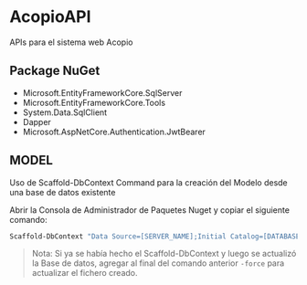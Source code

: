# AcopioAPI

APIs para el sistema web Acopio

## Package NuGet

- Microsoft.EntityFrameworkCore.SqlServer
- Microsoft.EntityFrameworkCore.Tools
- System.Data.SqlClient
- Dapper
- Microsoft.AspNetCore.Authentication.JwtBearer

## MODEL

Uso de Scaffold-DbContext Command para la creación del Modelo desde una base de datos existente

Abrir la Consola de Administrador de Paquetes Nuget y copiar el siguiente comando:

```sh
Scaffold-DbContext "Data Source=[SERVER_NAME];Initial Catalog=[DATABASE_NAME]; Integrated Security=True; Trusted_Connection=True; TrustServerCertificate=True;" Microsoft.EntityFrameworkCore.SqlServer -OutputDir Models
```

> Nota: Si ya se había hecho el Scaffold-DbContext y luego se actualizó la Base de datos, agregar al final del comando anterior `-force` para actualizar el fichero creado.
